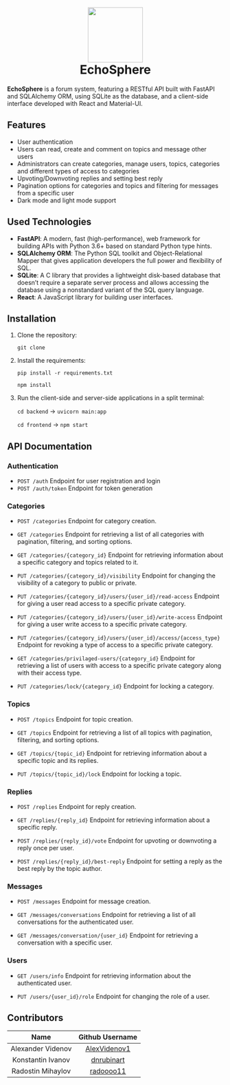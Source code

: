 <h1 align="center"><img src="https://imgur.com/DeQ6HEq.png" width="128"><br>EchoSphere</h1>

**EchoSphere** is a forum system, featuring a RESTful API built with FastAPI and SQLAlchemy ORM, using SQLite as the database, and a client-side interface developed with React and Material-UI.

## Features

- User authentication
- Users can read, create and comment on topics and message other users
- Administrators can create categories, manage users, topics, categories and different types of access to categories
- Upvoting/Downvoting replies and setting best reply
- Pagination options for categories and topics and filtering for messages from a specific user
- Dark mode and light mode support

## Used Technologies

- **FastAPI**: A modern, fast (high-performance), web framework for building APIs with Python 3.6+ based on standard Python type hints.
- **SQLAlchemy ORM**: The Python SQL toolkit and Object-Relational Mapper that gives application developers the full power and flexibility of SQL.
- **SQLite**: A C library that provides a lightweight disk-based database that doesn’t require a separate server process and allows accessing the database using a nonstandard variant of the SQL query language.
- **React**: A JavaScript library for building user interfaces.

## Installation
1. Clone the repository:
    
    ```git clone```

2. Install the requirements:

    ```pip install -r requirements.txt```

    ```npm install```

3. Run the client-side and server-side applications in a split terminal:

    ```cd backend``` ->  ```uvicorn main:app```

    ```cd frontend``` ->  ```npm start```

## API Documentation

### Authentication
- `POST /auth`
Endpoint for user registration and login
- `POST /auth/token`
Endpoint for token generation

### Categories
- `POST /categories`
Endpoint for category creation.

- `GET /categories`
Endpoint for retrieving a list of all categories with pagination, filtering, and sorting options.

- `GET /categories/{category_id}`
Endpoint for retrieving information about a specific category and topics related to it.

- `PUT /categories/{category_id}/visibility`
Endpoint for changing the visibility of a category to public or private.

- `PUT /categories/{category_id}/users/{user_id}/read-access`
Endpoint for giving a user read access to a specific private category.

- `PUT /categories/{category_id}/users/{user_id}/write-access`
Endpoint for giving a user write access to a specific private category.

- `PUT /categories/{category_id}/users/{user_id}/access/{access_type}`
Endpoint for revoking a type of access to a specific private category.

- `GET /categories/privilaged-users/{category_id}`
Endpoint for retrieving a list of users with access to a specific private category along with their access type.

- `PUT /categories/lock/{category_id}`
Endpoint for locking a category.

### Topics
- `POST /topics`
Endpoint for topic creation.

- `GET /topics`
Endpoint for retrieving a list of all topics with pagination, filtering, and sorting options.

- `GET /topics/{topic_id}`
Endpoint for retrieving information about a specific topic and its replies.

- `PUT /topics/{topic_id}/lock`
Endpoint for locking a topic.

### Replies
- `POST /replies`
Endpoint for reply creation.

- `GET /replies/{reply_id}`
Endpoint for retrieving information about a specific reply.

- `POST /replies/{reply_id}/vote`
Endpoint for upvoting or downvoting a reply once per user.

- `POST /replies/{reply_id}/best-reply`
Endpoint for setting a reply as the best reply by the topic author.

### Messages
- `POST /messages`
Endpoint for message creation.

- `GET /messages/conversations`
Endpoint for retrieving a list of all conversations for the authenticated user.

- `GET /messages/conversation/{user_id}`
Endpoint for retrieving a conversation with a specific user.

### Users
- `GET /users/info`
Endpoint for retrieving information about the authenticated user.

- `PUT /users/{user_id}/role`
Endpoint for changing the role of a user.


## Contributors

|       Name            |                   Github Username                 |
|:---------------------:|:-------------------------------------------------:|
| Alexander Videnov     | [AlexVidenov1](https://github.com/AlexVidenov1)   |
| Konstantin Ivanov     | [dnrubinart](https://github.com/dnrubinart)       |
| Radostin Mihaylov     | [radoooo11](https://github.com/radoooo11)         |